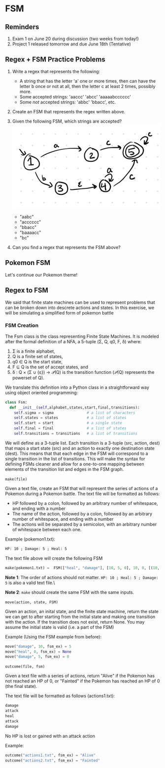 # FSM

## Reminders
1. Exam 1 on June 20 during discussion (two weeks from today!)
2. Project 1 released tomorrow and due June 18th (Tentative)

## Regex + FSM Practice Problems
1. Write a regex that represents the following: 
    - A string that has the letter 'a' one or more times, then can have the letter b once or not at all, then the letter c at least 2 times, possibly more.
    - Some accepted strings: 'aaccc' 'abcc' 'aaaaabcccccc'
    - Some *not* accepted strings: 'abbc' 'bbacc', etc.

2. Create an FSM that represents the regex written above.

3. Given the following FSM, which strings are accepted?
![alt text](image.png)
    - "aabc"
    - "acccccc"
    - "bbacc"
    - "baaaacc"
    - "bc"
4. Can you find a regex that represents the FSM above?

## Pokemon FSM
Let's continue our Pokemon theme!

## Regex to FSM
We said that finite state machines can be used to represent problems that can
be broken down into descrete actions and states. In this exercise, we will
be simulating a simplified form of pokemon battle

### FSM Creation

The Fsm class is the class representing Finite State Machines. It is modeled after the formal definition of a NFA, a 5-tuple (Σ, Q, q0, F, δ) where:

1. Σ is a finite alphabet,
2. Q is a finite set of states,
3. q0 ∈ Q is the start state,
4. F ⊆ Q is the set of accept states, and
5. δ : Q × (Σ ∪ {ε}) → 𝒫(Q) is the transition function (𝒫(Q) represents the powerset of Q).

We translate this definition into a Python class in a straightforward way using object oriented programming:

```python
class Fsm:
  def __init__(self,alphabet,states,start,final,transitions):
    self.sigma = sigma               # a list of characters
    self.states = states             # a list of states 
    self.start = start               # a single state
    self.final = final               # a list of states
    self.transitions = transitions   # a list of transitions
```
 We will define as a 3-tuple list. Each transition is a 3-tuple (src, action, dest) that maps a start state (src) and an action to exactly one destination state (dest). This means that that each edge in the FSM will correspond to a single transition in the list of transitions. This will make the syntax for defining FSMs cleaner and allow for a one-to-one mapping between elements of the transition list and edges in the FSM graph.

`make(file)`

Given a text file, create an FSM that will represent the series of actions of a Pokemon during a Pokemon battle. The text file will be formatted as follows:
- HP followed by a colon, followed by an arbitrary number of whitespace, and ending with a number
- The name of the action, followed by a colon, followed by an arbitrary number of whitespace, and ending with a number
- The actions will be separated by a semicolon, with an arbitrary number of whitespace between each one.

Example (pokemon1.txt):
```txt
HP: 10 ; Damage: 5 ; Heal: 5
```
The text file above will create the following FSM

```python
make(pokemon1.txt) =  FSM(["heal", "damage"], [10, 5, 0], 10, 0, [(10, "damage", 5), (5, "heal", 10), (5, "damage", 0)])
```

**Note 1**: The order of actions should not matter. `HP: 10 ; Heal: 5 ; Damage: 5` is also a valid text file.\\

**Note 2**: `make` should create the same FSM with the same inputs.


`move(action, state, FSM)`

Given an action, an inital state, and the finite state machine, return the state we can get to after starting from the initial state and making one transition with the action. If the transition does not exist, return None. You may assume the initial state is valid (i.e. a part of the FSM)

Example (Using the FSM example from before):

```python
move("damage", 10, fsm_ex) = 5
move("heal", 0, fsm_ex) = None
move("damage", 5, fsm_ex) = 0
```
`outcome(file, fsm)`

Given a text file with a series of actions, return "Alive" if the Pokemon has not reached an HP of 0, or "Fainted" if the Pokemon has reached
an HP of 0 (the final state).

The text file will be formatted as follows (actions1.txt):
```txt
damage
attack
heal
attack
damage
```

No HP is lost or gained with an attack action

Example:
```python
outcome("actions1.txt", fsm_ex) = "Alive"
outcome("actions2.txt", fsm_ex) = "Fainted"
```
